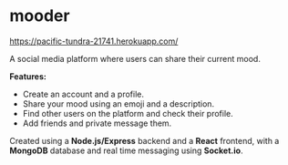 # mooder

https://pacific-tundra-21741.herokuapp.com/

A social media platform where users can share their current mood.

**Features:**
- Create an account and a profile.
- Share your mood using an emoji and a description.
- Find other users on the platform and check their profile.
- Add friends and private message them.

Created using a **Node.js/Express** backend and a **React** frontend, with a **MongoDB** database and real time messaging using **Socket.io**.
